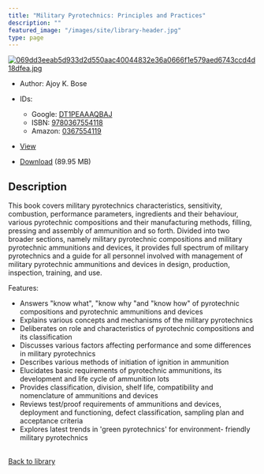 ```yaml
---
title: "Military Pyrotechnics: Principles and Practices"
description: ""
featured_image: "/images/site/library-header.jpg"
type: page
---
```


<a href="https://drive.google.com/file/d/1JxyLs426DwiVwDBtLd7IgVUNXkpOfTrj/view" target="_blank">![069dd3eeab5d933d2d550aac40044832e36a0666f1e579aed6743ccd4d18dfea.jpg](/images/library/069dd3eeab5d933d2d550aac40044832e36a0666f1e579aed6743ccd4d18dfea.jpg)</a>
* Author: Ajoy K. Bose
* IDs:
  * Google: <a href="https://books.google.com/books?id=DT1PEAAAQBAJ" target="_blank">DT1PEAAAQBAJ</a>
  * ISBN: <a href="https://www.worldcat.org/isbn/9780367554118" target="_blank">9780367554118</a>
  * Amazon: <a href="https://www.amazon.com/dp/0367554119" target="_blank">0367554119</a>
* <a href="https://drive.google.com/file/d/1JxyLs426DwiVwDBtLd7IgVUNXkpOfTrj/view" target="_blank">View</a>

* [Download](https://drive.google.com/uc?export=download&id=1JxyLs426DwiVwDBtLd7IgVUNXkpOfTrj) (89.95 MB)

## Description<div>
<p>This book covers military pyrotechnics characteristics, sensitivity, combustion, performance parameters, ingredients and their behaviour, various pyrotechnic compositions and their manufacturing methods, filling, pressing and assembly of ammunition and so forth. Divided into two broader sections, namely military pyrotechnic compositions and military pyrotechnic ammunitions and devices, it provides full spectrum of military pyrotechnics and a guide for all personnel involved with management of military pyrotechnic ammunitions and devices in design, production, inspection, training, and use.</p>
<p>Features:</p>
<ul><li>Answers "know what", "know why "and "know how" of pyrotechnic compositions and pyrotechnic ammunitions and devices</li>
<li>Explains various concepts and mechanisms of the military pyrotechnics</li>
<li>Deliberates on role and characteristics of pyrotechnic compositions and its classification</li>
<li>Discusses various factors affecting performance and some differences in military pyrotechnics</li>
<li>Describes various methods of initiation of ignition in ammunition</li>
<li>Elucidates basic requirements of pyrotechnic ammunitions, its development and life cycle of ammunition lots</li>
<li>Provides classification, division, shelf life, compatibility and nomenclature of ammunitions and devices</li>
<li>Reviews test/proof requirements of ammunitions and devices, deployment and functioning, defect classification, sampling plan and acceptance criteria</li>
<li>Explores latest trends in 'green pyrotechnics' for environment- friendly military pyrotechnics</li></ul></div>

<br />[Back to library](/library/)

